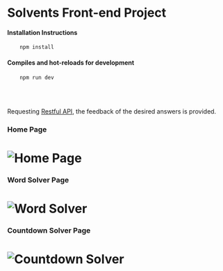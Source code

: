 # Solvents Front-end Project

#### Installation Instructions
```
    npm install
```
#### Compiles and hot-reloads for development
```
    npm run dev
```
</br>
</br>

Requesting [Restful API](https://github.com/ismetkizgin/Solvents-Api-Node.js), the feedback of the desired answers is provided.

### Home Page
![Home Page](https://github.com/ismetkizgin/Solvent-FrontEnd-Next.js/blob/master/screenshot/homepage.jpeg)
=========================================

### Word Solver Page
![Word Solver](https://github.com/ismetkizgin/Solvent-FrontEnd-Next.js/blob/master/screenshot/word_solver_page.jpeg)
=========================================

### Countdown Solver Page
![Countdown Solver](https://github.com/ismetkizgin/Solvent-FrontEnd-Next.js/blob/master/screenshot/contdown_solver_page.jpeg)
=========================================
